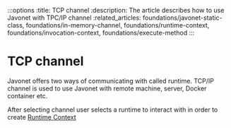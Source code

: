 :::options
:title: TCP channel
:description: The article describes how to use Javonet with TPC/IP channel
:related_articles: foundations/javonet-static-class, foundations/in-memory-channel, foundations/runtime-context, foundations/invocation-context, foundations/execute-method
:::

# TCP channel
  
Javonet offers two ways of communicating with called runtime. TCP/IP channel is used to use Javonet with remote machine, server, Docker container etc.  
  
After selecting channel user selects a runtime to interact with in order to create [Runtime Context](https://www.javonet.com/guides/v2/`{calling_technology}`/`{called_technology}`/foundations/runtime-context.md)  